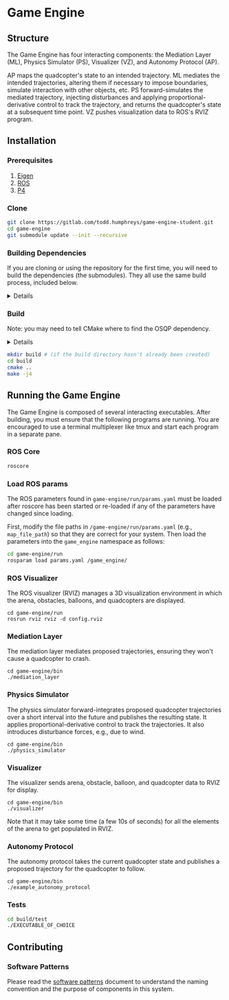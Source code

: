 # Game Engine
## Structure
The Game Engine has four interacting components: the Mediation Layer (ML),
Physics Simulator (PS), Visualizer (VZ), and Autonomy Protocol (AP). 

AP maps the quadcopter's state to an intended trajectory. ML mediates the
intended trajectories, altering them if necessary to impose boundaries,
simulate interaction with other objects, etc.  PS forward-simulates the
mediated trajectory, injecting disturbances and applying
proportional-derivative control to track the trajectory, and returns the
quadcopter's state at a subsequent time point. VZ pushes visualization data to
ROS's RVIZ program.

## Installation
### Prerequisites 
1. [Eigen](https://eigen.tuxfamily.org)
2. [ROS](http://www.ros.org)
3. [P4](https://gitlab.com/radionavlab/public/p4)

### Clone
```bash
git clone https://gitlab.com/todd.humphreys/game-engine-student.git
cd game-engine
git submodule update --init --recursive
```

### Building Dependencies

If you are cloning or using the repository for the first time, you will need to build the dependencies (the submodules). They all use the same build process, included below. 

<p>
<details>
Note: If you want to make the dependencies available system-wide, follow the `make` command with `sudo make install`.

#### Eigen

```bash
cd src/dependencies/P4/dependencies/eigen
mkdir build 
cd build
cmake ..
make -j4
```

#### osqp

```bash
cd src/dependencies/P4/dependencies/osqp
mkdir build 
cd build
cmake ..
make -j4
```

#### p4

```bash
cd src/dependencies/P4/
mkdir build 
cd build
cmake ..
make -j4
```

#### mg-msgs

```bash
cd src/dependencies/mg-msgs/
mkdir build 
cd build
cmake ..
make -j4
```

#### yaml-cpp

```bash
cd src/dependencies/yaml-cpp/
mkdir build 
cd build
cmake ..
make -j4
```

</details>
</p>

### Build

Note: you may need to tell CMake where to find the OSQP dependency. 

<p>
<details>
To do this, open the cmake curses interface:
```bash
mkdir build # (if the build directory hasn't already been created)
cd build
ccmake ..
```
Navigate to the `osqp_DIR` setting and change it to the location of the osqp binaries. It may be different depending where you cloned the repositories to, but for my virtual machine, it looks something like this:
```
/home/aerial-robotics/Libraries/game-engine-student/src/dependencies/P4/dependencies/osqp/build
```
</details>
</p>

```bash
mkdir build # (if the build directory hasn't already been created)
cd build
cmake ..
make -j4
```

## Running the Game Engine
The Game Engine is composed of several interacting executables. After
building, you must ensure that the following programs are running. You are
encouraged to use a terminal multiplexer like tmux and start each program in a
separate pane.

### ROS Core
```bash
roscore
```

### Load ROS params
The ROS parameters found in `game-engine/run/params.yaml` must be loaded after
roscore has been started or re-loaded if any of the parameters have changed
since loading.

First, modify the file paths in `/game-engine/run/params.yaml` (e.g.,
`map_file_path`) so that they are correct for your system.  Then load the
parameters into the `game_engine` namespace as follows:
```bash
cd game-engine/run
rosparam load params.yaml /game_engine/
```

### ROS Visualizer
The ROS visualizer (RVIZ) manages a 3D visualization environment in which the
arena, obstacles, balloons, and quadcopters are displayed.
```
cd game-engine/run
rosrun rviz rviz -d config.rviz
```

### Mediation Layer
The mediation layer mediates proposed trajectories, ensuring they won't
cause a quadcopter to crash.
```
cd game-engine/bin
./mediation_layer
```

### Physics Simulator
The physics simulator forward-integrates proposed quadcopter trajectories over
a short interval into the future and publishes the resulting state.  It
applies proportional-derivative control to track the trajectories.  It also
introduces disturbance forces, e.g., due to wind.
```
cd game-engine/bin
./physics_simulator
```

### Visualizer
The visualizer sends arena, obstacle, balloon, and quadcopter data
to RVIZ for display.
```
cd game-engine/bin
./visualizer
```
Note that it may take some time (a few 10s of seconds) for all the elements of
the arena to get populated in RVIZ.

### Autonomy Protocol
The autonomy protocol takes the current quadcopter state and publishes a
proposed trajectory for the quadcopter to follow.
```
cd game-engine/bin
./example_autonomy_protocol
```

### Tests
```bash
cd build/test
./EXECUTABLE_OF_CHOICE
```

## Contributing
### Software Patterns
Please read the [software patterns](doc/software-patterns.md) document to
understand the naming convention and the purpose of components in this system.

